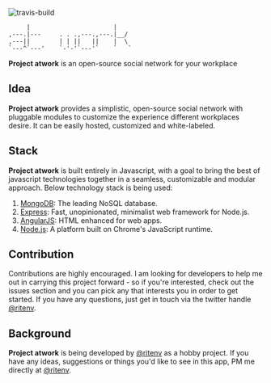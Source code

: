 ![travis-build](https://api.travis-ci.org/matterial/atwork.svg)

         |                       |    
    ,---.|---     . . .,---.,---.|__/ 
    ,---||        | | ||   ||    |  \ 
    `---^`---'    `-'-'`---'`    `   `

**Project atwork** is an open-source social network for your workplace

## Idea

**Project atwork** provides a simplistic, open-source social network with pluggable modules to customize the experience different workplaces desire. It can be easily hosted, customized and white-labeled.

## Stack

**Project atwork** is built entirely in Javascript, with a goal to bring the best of javascript technologies together in a seamless, customizable and modular approach. Below technology stack is being used:

1. [MongoDB](http://mongodb.org/): The leading NoSQL database.
2. [Express](http://expressjs.com/): Fast, unopinionated, minimalist web framework for Node.js.
3. [AngularJS](): HTML enhanced for web apps.
4. [Node.js](http://nodejs.org/): A platform built on Chrome's JavaScript runtime.

## Contribution

Contributions are highly encouraged. I am looking for developers to help me out in carrying this project forward - so if you're interested, check out the issues section and you can pick any that interests you in order to get started. If you have any questions, just get in touch via the twitter handle [@ritenv](http://twitter.com/@ritenv).

## Background

**Project atwork** is being developed by [@ritenv](http://twitter.com/@ritenv) as a hobby project. If you have any ideas, suggestions or things you'd like to see in this app, PM me directly at [@ritenv](http://twitter.com/@ritenv).